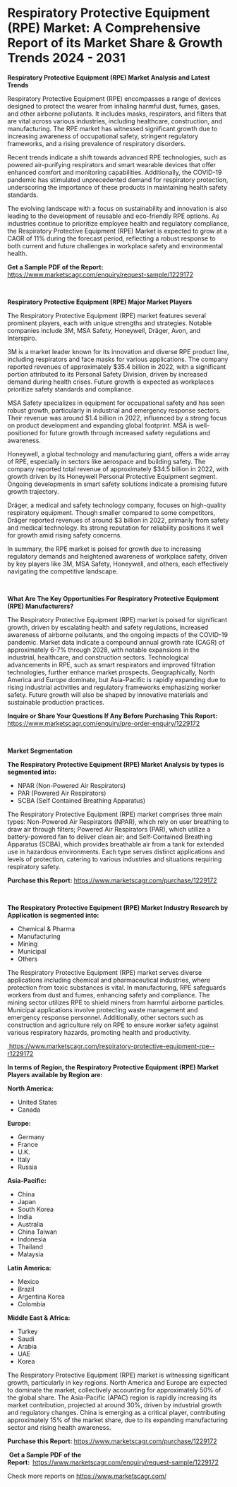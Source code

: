 <p><h1>Respiratory Protective Equipment (RPE) Market: A Comprehensive Report of its Market Share & Growth Trends 2024 - 2031</h1></p><p><strong>Respiratory Protective Equipment (RPE) Market Analysis and Latest Trends</strong></p>
<p><p>Respiratory Protective Equipment (RPE) encompasses a range of devices designed to protect the wearer from inhaling harmful dust, fumes, gases, and other airborne pollutants. It includes masks, respirators, and filters that are vital across various industries, including healthcare, construction, and manufacturing. The RPE market has witnessed significant growth due to increasing awareness of occupational safety, stringent regulatory frameworks, and a rising prevalence of respiratory disorders. </p><p>Recent trends indicate a shift towards advanced RPE technologies, such as powered air-purifying respirators and smart wearable devices that offer enhanced comfort and monitoring capabilities. Additionally, the COVID-19 pandemic has stimulated unprecedented demand for respiratory protection, underscoring the importance of these products in maintaining health safety standards. </p><p>The evolving landscape with a focus on sustainability and innovation is also leading to the development of reusable and eco-friendly RPE options. As industries continue to prioritize employee health and regulatory compliance, the Respiratory Protective Equipment (RPE) Market is expected to grow at a CAGR of 11% during the forecast period, reflecting a robust response to both current and future challenges in workplace safety and environmental health.</p></p>
<p><strong>Get a Sample PDF of the Report:&nbsp;</strong> <a href="https://www.marketscagr.com/enquiry/request-sample/1229172?utm_campaign=1998&utm_medium=2&utm_source=Github&utm_content=ia&utm_term=29122024&utm_id=respiratory-protective-equipment-rpe">https://www.marketscagr.com/enquiry/request-sample/1229172</a></p>
<p>&nbsp;</p>
<p><strong>Respiratory Protective Equipment (RPE) Major Market Players</strong></p>
<p><p>The Respiratory Protective Equipment (RPE) market features several prominent players, each with unique strengths and strategies. Notable companies include 3M, MSA Safety, Honeywell, Dräger, Avon, and Interspiro.</p><p>3M is a market leader known for its innovation and diverse RPE product line, including respirators and face masks for various applications. The company reported revenues of approximately $35.4 billion in 2022, with a significant portion attributed to its Personal Safety Division, driven by increased demand during health crises. Future growth is expected as workplaces prioritize safety standards and compliance.</p><p>MSA Safety specializes in equipment for occupational safety and has seen robust growth, particularly in industrial and emergency response sectors. Their revenue was around $1.4 billion in 2022, influenced by a strong focus on product development and expanding global footprint. MSA is well-positioned for future growth through increased safety regulations and awareness.</p><p>Honeywell, a global technology and manufacturing giant, offers a wide array of RPE, especially in sectors like aerospace and building safety. The company reported total revenue of approximately $34.5 billion in 2022, with growth driven by its Honeywell Personal Protective Equipment segment. Ongoing developments in smart safety solutions indicate a promising future growth trajectory.</p><p>Dräger, a medical and safety technology company, focuses on high-quality respiratory equipment. Though smaller compared to some competitors, Dräger reported revenues of around $3 billion in 2022, primarily from safety and medical technology. Its strong reputation for reliability positions it well for growth amid rising safety concerns.</p><p>In summary, the RPE market is poised for growth due to increasing regulatory demands and heightened awareness of workplace safety, driven by key players like 3M, MSA Safety, Honeywell, and others, each effectively navigating the competitive landscape.</p></p>
<p>&nbsp;</p>
<p><strong>What Are The Key Opportunities For Respiratory Protective Equipment (RPE) Manufacturers?</strong></p>
<p><p>The Respiratory Protective Equipment (RPE) market is poised for significant growth, driven by escalating health and safety regulations, increased awareness of airborne pollutants, and the ongoing impacts of the COVID-19 pandemic. Market data indicate a compound annual growth rate (CAGR) of approximately 6-7% through 2028, with notable expansions in the industrial, healthcare, and construction sectors. Technological advancements in RPE, such as smart respirators and improved filtration technologies, further enhance market prospects. Geographically, North America and Europe dominate, but Asia-Pacific is rapidly expanding due to rising industrial activities and regulatory frameworks emphasizing worker safety. Future growth will also be shaped by innovative materials and sustainable production practices.</p></p>
<p><strong>Inquire or Share Your Questions If Any Before Purchasing This Report:</strong> <a href="https://www.marketscagr.com/enquiry/pre-order-enquiry/1229172?utm_campaign=1998&utm_medium=2&utm_source=Github&utm_content=ia&utm_term=29122024&utm_id=respiratory-protective-equipment-rpe">https://www.marketscagr.com/enquiry/pre-order-enquiry/1229172</a></p>
<p>&nbsp;</p>
<p><strong>Market Segmentation</strong></p>
<p><strong>The Respiratory Protective Equipment (RPE) Market Analysis by types is segmented into:</strong></p>
<p><ul><li>NPAR (Non-Powered Air Respirators)</li><li>PAR (Powered Air Respirators)</li><li>SCBA (Self Contained Breathing Apparatus)</li></ul></p>
<p><p>The Respiratory Protective Equipment (RPE) market comprises three main types: Non-Powered Air Respirators (NPAR), which rely on user breathing to draw air through filters; Powered Air Respirators (PAR), which utilize a battery-powered fan to deliver clean air; and Self-Contained Breathing Apparatus (SCBA), which provides breathable air from a tank for extended use in hazardous environments. Each type serves distinct applications and levels of protection, catering to various industries and situations requiring respiratory safety.</p></p>
<p><strong>Purchase this Report:&nbsp;</strong><a href="https://www.marketscagr.com/purchase/1229172?utm_campaign=1998&utm_medium=2&utm_source=Github&utm_content=ia&utm_term=29122024&utm_id=respiratory-protective-equipment-rpe">https://www.marketscagr.com/purchase/1229172</a></p>
<p>&nbsp;</p>
<p><strong>The Respiratory Protective Equipment (RPE) Market Industry Research by Application is segmented into:</strong></p>
<p><ul><li>Chemical & Pharma</li><li>Manufacturing</li><li>Mining</li><li>Municipal</li><li>Others</li></ul></p>
<p><p>The Respiratory Protective Equipment (RPE) market serves diverse applications including chemical and pharmaceutical industries, where protection from toxic substances is vital. In manufacturing, RPE safeguards workers from dust and fumes, enhancing safety and compliance. The mining sector utilizes RPE to shield miners from harmful airborne particles. Municipal applications involve protecting waste management and emergency response personnel. Additionally, other sectors such as construction and agriculture rely on RPE to ensure worker safety against various respiratory hazards, promoting health and productivity.</p></p>
<p><a href="https://www.marketscagr.com/respiratory-protective-equipment-rpe--r1229172?utm_campaign=1998&utm_medium=2&utm_source=Github&utm_content=ia&utm_term=29122024&utm_id=respiratory-protective-equipment-rpe">&nbsp;https://www.marketscagr.com/respiratory-protective-equipment-rpe--r1229172</a></p>
<p><strong>In terms of Region, the Respiratory Protective Equipment (RPE) Market Players available by Region are:</strong></p>
<p>
    <p> <strong> North America: </strong>
        <ul>
            <li>United States</li>
            <li>Canada</li>
        </ul>
        </p> 
    <p> <strong> Europe: </strong>
        <ul>
            <li>Germany</li>
            <li>France</li>
            <li>U.K.</li>
            <li>Italy</li>
            <li>Russia</li>
        </ul>
        </p> 
    <p> <strong> Asia-Pacific: </strong>
        <ul>
            <li>China</li>
            <li>Japan</li>
            <li>South Korea</li>
            <li>India</li>
            <li>Australia</li>
            <li>China Taiwan</li>
            <li>Indonesia</li>
            <li>Thailand</li>
            <li>Malaysia</li>
        </ul>
        </p> 
    <p> <strong> Latin America: </strong>
        <ul>
            <li>Mexico</li>
            <li>Brazil</li>
            <li>Argentina Korea</li>
            <li>Colombia</li>
        </ul>
        </p> 
    <p> <strong> Middle East & Africa: </strong>
        <ul>
            <li>Turkey</li>
            <li>Saudi</li>
            <li>Arabia</li>
            <li>UAE</li>
            <li>Korea</li>
        </ul>
    </p>
    </p>
<p><p>The Respiratory Protective Equipment (RPE) market is witnessing significant growth, particularly in key regions. North America and Europe are expected to dominate the market, collectively accounting for approximately 50% of the global share. The Asia-Pacific (APAC) region is rapidly increasing its market contribution, projected at around 30%, driven by industrial growth and regulatory changes. China is emerging as a critical player, contributing approximately 15% of the market share, due to its expanding manufacturing sector and rising health awareness.</p></p>
<p><strong>Purchase this Report: </strong><a href="https://www.marketscagr.com/purchase/1229172?utm_campaign=1998&utm_medium=2&utm_source=Github&utm_content=ia&utm_term=29122024&utm_id=respiratory-protective-equipment-rpe">https://www.marketscagr.com/purchase/1229172</a></p>
<p>&nbsp;<strong>Get a Sample PDF of the Report:&nbsp;&nbsp;</strong><a href="https://www.marketscagr.com/enquiry/request-sample/1229172?utm_campaign=1998&utm_medium=2&utm_source=Github&utm_content=ia&utm_term=29122024&utm_id=respiratory-protective-equipment-rpe">https://www.marketscagr.com/enquiry/request-sample/1229172</a></p>
<p><strong></strong></p>
<p>Check more reports on <a href="https://www.marketscagr.com/?utm_campaign=1998&utm_medium=2&utm_source=Github&utm_content=ia&utm_term=29122024&utm_id=respiratory-protective-equipment-rpe">https://www.marketscagr.com/</a></p>